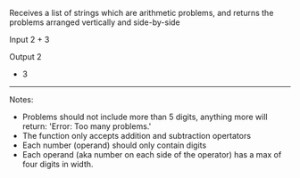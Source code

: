 Receives a list of strings which are arithmetic problems, and returns the problems arranged vertically and side-by-side

Input
 2 + 3

Output
    2
  + 3
 ----- 

Notes:
* Problems should not include more than 5 digits, anything more will return: 'Error: Too many problems.'
* The function only accepts addition and subtraction opertators
* Each number (operand) should only contain digits
* Each operand (aka number on each side of the operator) has a max of four digits in width.
